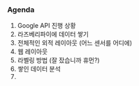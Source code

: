 ### Agenda

1. Google API 진행 상황
2. 라즈베리파이에 데이터 쌓기
3. 전체적인 외적 레이아웃 (어느 센서를 어디에)
4. 웹 레이아웃
5. 라벨링 방법 (잘 잤습니까 휴먼?)
6. 쌓인 데이터 분석
7. 